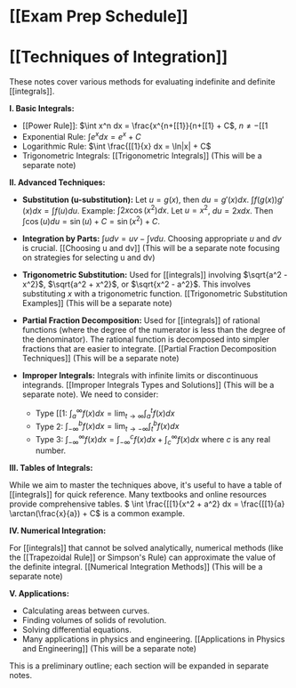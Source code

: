 # [[Exam Prep Schedule]]
# [[Techniques of Integration]]

These notes cover various methods for evaluating indefinite and definite [[integrals]].

**I. Basic Integrals:**

*   [[Power Rule]]: $\int x^n dx = \frac{x^{n+[[1}}{n+[[1} + C$,  $n \neq -[[1$
*   Exponential Rule: $\int e^x dx = e^x + C$
*   Logarithmic Rule: $\int \frac{[[1}{x} dx = \ln|x| + C$
*   Trigonometric Integrals:  [[Trigonometric Integrals]] (This will be a separate note)


**II. Advanced Techniques:**

*   **Substitution (u-substitution):**  Let $u = g(x)$, then $du = g'(x)dx$.  $\int f(g(x))g'(x)dx = \int f(u)du$.  Example: $\int 2x \cos(x^2) dx$. Let $u = x^2$, $du = 2x dx$. Then $\int \cos(u) du = \sin(u) + C = \sin(x^2) + C$.

*   **Integration by Parts:** $\int u dv = uv - \int v du$.  Choosing appropriate $u$ and $dv$ is crucial.  [[Choosing u and dv]] (This will be a separate note focusing on strategies for selecting u and dv)


*   **Trigonometric Substitution:** Used for [[integrals]] involving $\sqrt{a^2 - x^2}$, $\sqrt{a^2 + x^2}$, or $\sqrt{x^2 - a^2}$.  This involves substituting $x$ with a trigonometric function. [[Trigonometric Substitution Examples]] (This will be a separate note)

*   **Partial Fraction Decomposition:** Used for [[integrals]] of rational functions (where the degree of the numerator is less than the degree of the denominator).  The rational function is decomposed into simpler fractions that are easier to integrate. [[Partial Fraction Decomposition Techniques]] (This will be a separate note)


*   **Improper Integrals:** Integrals with infinite limits or discontinuous integrands. [[Improper Integrals Types and Solutions]] (This will be a separate note).  We need to consider:
    *   Type [[1: $\int_a^{\infty} f(x) dx = \lim_{t \to \infty} \int_a^t f(x) dx$
    *   Type 2: $\int_{-\infty}^b f(x) dx = \lim_{t \to -\infty} \int_t^b f(x) dx$
    *   Type 3: $\int_{-\infty}^{\infty} f(x) dx = \int_{-\infty}^c f(x) dx + \int_c^{\infty} f(x) dx$  where $c$ is any real number.


**III. Tables of Integrals:**

While we aim to master the techniques above, it's useful to have a table of [[integrals]] for quick reference.  Many textbooks and online resources provide comprehensive tables. $ \int \frac{[[1}{x^2 + a^2} dx = \frac{[[1}{a} \arctan(\frac{x}{a}) + C$ is a common example.


**IV. Numerical Integration:**

For [[integrals]] that cannot be solved analytically, numerical methods (like the [[Trapezoidal Rule]] or Simpson's Rule) can approximate the value of the definite integral. [[Numerical Integration Methods]] (This will be a separate note)

**V. Applications:**

*   Calculating areas between curves.
*   Finding volumes of solids of revolution.
*   Solving differential equations.
*   Many applications in physics and engineering.  [[Applications in Physics and Engineering]] (This will be a separate note)


This is a preliminary outline; each section will be expanded in separate notes.
